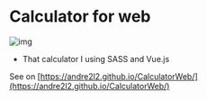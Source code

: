 # Calculator for web

![img](./img/demo.gif)

- That calculator I using SASS and Vue.js

See on [https://andre2l2.github.io/CalculatorWeb/](https://andre2l2.github.io/CalculatorWeb/)
